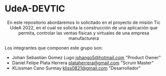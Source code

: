 # UdeA-DEVTIC
<div align="center">
En este repositorio abordaremos lo solicitado en el proyecto de misión Tic UdeA 2022, en el cual se solicita la construcción de una aplicación que permita, controlar las ventas físicas y virtuales de una empresa manufacturera
</div>

Los integrantes que componen este grupo son:

- Johan Sebastian Gomez Lugo johango5@hotmail.com "Product Owner"
- Daniel Felipe Plata Herrera plataherrera@gmail.com "Scrum Master"
- KLissman Cano Surmay kliss0821@gmail.com "Desarrollador"
